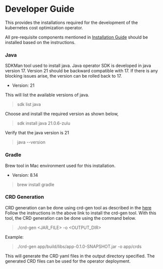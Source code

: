 # Developer Guide
This provides the installations required for the development of the kubernetes cost optimization operator.

All pre-requisite components mentioned in [Installation Guide](Installation-Guide.md) should be installed based on the instructions.

### Java

SDKMan tool used to install java. Java operator SDK is developed in java version 17. Version 21 should be backward compatible with 17. If there is any blocking issues arise, the version can be rolled back to 17.

* Version: 21

This will list the available versions of java.
>sdk list java

Choose and install the required version as shown below,
>sdk install java 21.0.6-zulu

Verify that the java version is 21
>java --version

### Gradle

Brew tool in Mac environment used for this installation.

* Version: 8.14

> brew install gradle


### CRD Generation
CRD generation can be done using crd-gen tool as described in the [here](https://github.com/fabric8io/kubernetes-client/blob/main/crd-generator/cli/README.md)
Follow the instructions in the above link to install the crd-gen tool. With this tool, the CRD generation can be done using the command below.

> ./crd-gen <JAR_FILE> -o <OUTPUT_DIR>

Example:

> ./crd-gen app/build/libs/app-0.1.0-SNAPSHOT.jar -o app/crds

This will generate the CRD yaml files in the output directory specified. The generated CRD files can be used for the operator deployment.